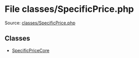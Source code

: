 File classes/SpecificPrice.php
=========

Source: [classes/SpecificPrice.php](https://github.com/PrestaShop/PrestaShop/blob/1.5.0.1/classes/SpecificPrice.php)


Classes
-------

* [SpecificPriceCore](class.SpecificPriceCore.md)

